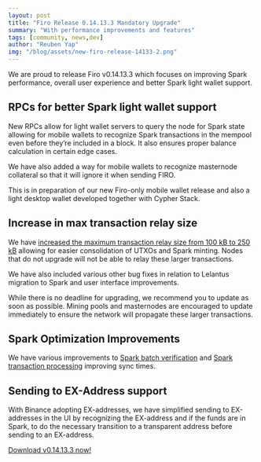 ```yaml
---
layout: post
title: "Firo Release 0.14.13.3 Mandatory Upgrade"
summary: "With performance improvements and features"
tags: [community, news,dev]
author: "Reuben Yap"
img: "/blog/assets/new-firo-release-14133-2.png"
---
```


We are proud to release Firo v0.14.13.3 which focuses on improving Spark performance, overall user experience and better Spark light wallet support.

## RPCs for better Spark light wallet support

New RPCs allow for light wallet servers to query the node for Spark state allowing for mobile wallets to recognize Spark transactions in the mempool even before they’re included in a block. It also ensures proper balance calculation in certain edge cases.

We have also added a way for mobile wallets to recognize masternode collateral so that it will ignore it when sending FIRO.

This is in preparation of our new Firo-only mobile wallet release and also a light desktop wallet developed together with Cypher Stack.

## Increase in max transaction relay size

We have [increased the maximum transaction relay size from 100 kB to 250 kB](https://github.com/firoorg/firo/pull/1457) allowing for easier consolidation of UTXOs and Spark minting. Nodes that do not upgrade will not be able to relay these larger transactions.

We have also included various other bug fixes in relation to Lelantus migration to Spark and user interface improvements.

While there is no deadline for upgrading, we recommend you to update as soon as possible. Mining pools and masternodes are encouraged to update immediately to ensure the network will propagate these larger transactions.

## Spark Optimization Improvements

We have various improvements to [Spark batch verification](https://github.com/firoorg/firo/pull/1431) and [Spark transaction processing](https://github.com/firoorg/firo/pull/1417) improving sync times.

## Sending to EX-Address support

With Binance adopting EX-addresses, we have simplified sending to EX-addresses in the UI by recognizing the EX-address and if the funds are in Spark, to do the necessary transition to a transparent address before sending to an EX-address.

[Download v0.14.13.3 now!](https://github.com/firoorg/firo/releases/tag/v0.14.13.3)



